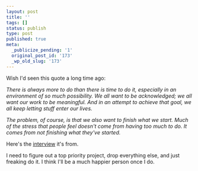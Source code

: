 ```yaml
---
layout: post
title: ''
tags: []
status: publish
type: post
published: true
meta:
  _publicize_pending: '1'
  original_post_id: '173'
  _wp_old_slug: '173'
---
```

Wish I'd seen this quote a long time ago:

<i>There is always more to do than there is time to do it, especially in an environment of so much possibility. We all want to be acknowledged; we all want our work to be meaningful. And in an attempt to achieve that goal, we all keep letting stuff enter our lives.

The problem, of course, is that we also want to finish what we start. Much of the stress that people feel doesn't come from having too much to do. It comes from not finishing what they've started.</i>

Here's the <a href="http://www.fastcompany.com/magazine/34/allen.html">interview</a> it's from.

I need to figure out a top priority project, drop everything else, and just freaking do it.  I think I'll be a much happier person once I do.
